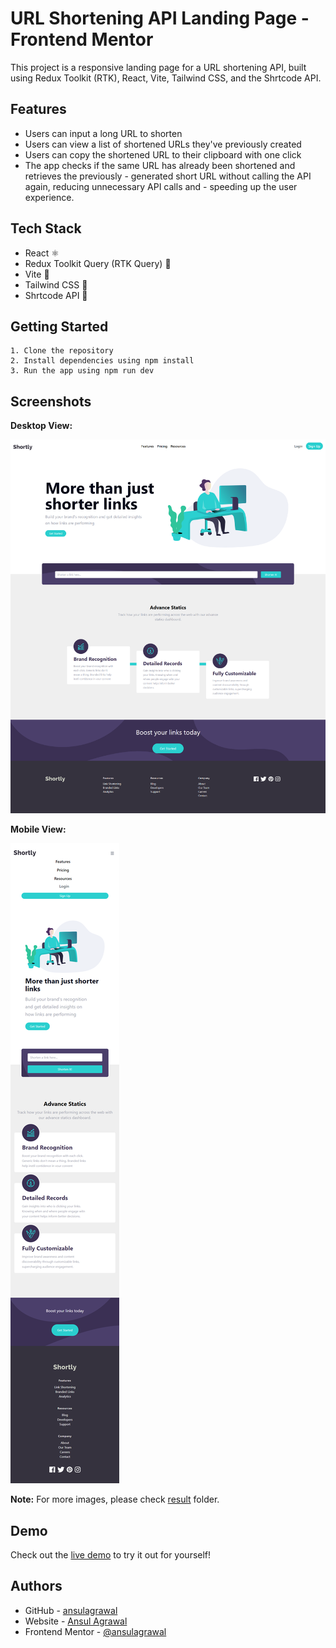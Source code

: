
# URL Shortening API Landing Page - Frontend Mentor

This project is a responsive landing page for a URL shortening API, built using Redux Toolkit (RTK), React, Vite, Tailwind CSS, and the Shrtcode API.




## Features

- Users can input a long URL to shorten
- Users can view a list of shortened URLs they've previously created
- Users can copy the shortened URL to their clipboard with one click
- The app checks if the same URL has already been shortened and retrieves the previously - generated short URL without calling the API again, reducing unnecessary API calls and - speeding up the user experience.


## Tech Stack

- React ⚛️
- Redux Toolkit Query (RTK Query) 🔄
- Vite 🚀
- Tailwind CSS 🎨
- Shrtcode API 🔗

## Getting Started
    1. Clone the repository
    2. Install dependencies using npm install
    3. Run the app using npm run dev

## Screenshots

**Desktop View:**

![D1](https://raw.githubusercontent.com/ansulagrawal/url-shortening-api-master/master/result/desktop.png)


**Mobile View:**

![D1](https://raw.githubusercontent.com/ansulagrawal/url-shortening-api-master/master/result/mobile.png)

**Note:**
For more images, please check [result](https://github.com/ansulagrawal/url-shortening-api-master/tree/master/result) folder.
## Demo
Check out the [live demo](https://ansulagrawal.github.io/url-shortening-api-master/) to try it out for yourself!
## Authors

- GitHub - [ansulagrawal](https://github.com/ansulagrawal)
- Website - [Ansul Agrawal](https://ansulagrawal.github.io/)
- Frontend Mentor - [@ansulagrawal](https://www.frontendmentor.io/profile/ansulagrawal)

